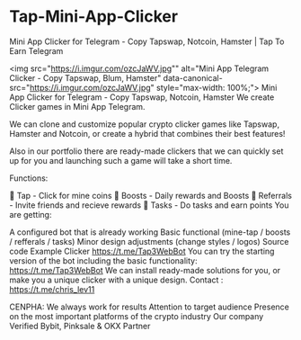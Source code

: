 # Tap-Mini-App-Clicker
Mini App Clicker for Telegram - Copy Tapswap, Notcoin, Hamster | Tap To Earn Telegram

<img src="https://i.imgur.com/ozcJaWV.jpg"" alt="Mini App Telegram Clicker - Copy Tapswap, Blum, Hamster" data-canonical-src="https://i.imgur.com/ozcJaWV.jpg" style="max-width: 100%;">
Mini App Clicker for Telegram - Copy Tapswap, Notcoin, Hamster
We create Clicker games in Mini App Telegram.

We can clone and customize popular crypto clicker games like Tapswap, Hamster and Notcoin, or create a hybrid that combines their best features!

Also in our portfolio there are ready-made clickers that we can quickly set up for you and launching such a game will take a short time.

Functions:

🤘 Tap - Click for mine coins
🚀 Boosts - Daily rewards and Boosts
🤝 Referrals - Invite friends and recieve rewards
📝 Tasks - Do tasks and earn points
You are getting:

A configured bot that is already working
Basic functional (mine-tap / boosts / refferals / tasks)
Minor design adjustments (change styles / logos)
Source code
Example Clicker
https://t.me/Tap3WebBot
You can try the starting version of the bot including the basic functionality: https://t.me/Tap3WebBot
We can install ready-made solutions for you, or make you a unique clicker with a unique design.
Contact : https://t.me/chris_lev11

CENPHA:
  We always work for results
  Attention to target audience
  Presence on the most important platforms of the crypto industry
  Our company Verified Bybit, Pinksale & OKX Partner
